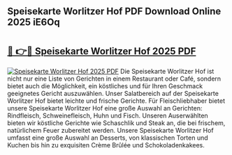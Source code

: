 ## Speisekarte Worlitzer Hof PDF Download Online 2025 iE6Oq

# <h2><a href="http://gc5faa.nevu.top/?p=Speisekarte+Worlitzer+Hof">🔗 👉🔴 Speisekarte Worlitzer Hof 2025 PDF</a></h2>

[![Speisekarte Worlitzer Hof 2025 PDF](https://i.imgur.com/dBaPXMq.png)](http://gc5faa.nevu.top/?p=Speisekarte+Worlitzer+Hof)
Die Speisekarte Worlitzer Hof ist nicht nur eine Liste von Gerichten in einem Restaurant oder Café, sondern bietet auch die Möglichkeit, ein köstliches und für Ihren Geschmack geeignetes Gericht auszuwählen. Unser Salatbereich auf der Speisekarte Worlitzer Hof bietet leichte und frische Gerichte. Für Fleischliebhaber bietet unsere Speisekarte Worlitzer Hof eine große Auswahl an Gerichten: Rindfleisch, Schweinefleisch, Huhn und Fisch. Unseren Auserwählten bieten wir köstliche Gerichte wie Schaschlik und Steak an, die bei frischem, natürlichem Feuer zubereitet werden. Unsere Speisekarte Worlitzer Hof umfasst eine große Auswahl an Desserts, von klassischen Torten und Kuchen bis hin zu exquisiten Crème Brûlée und Schokoladenkakees.
